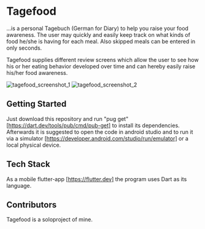 # Tagefood

...is a personal Tagebuch (German for Diary)  to help you raise your food awareness. The user may quickly and easily keep track on what kinds of food he/she is having for each meal. Also skipped meals can be entered in only seconds. 

Tagefood supplies different review screens which allow the user to see how his or her eating behavior developed over time and can hereby easily raise his/her food awareness.

![tagefood_screenshot_1](https://user-images.githubusercontent.com/69305942/105215722-ece76b80-5b51-11eb-87ff-f30819ccacfc.jpg)
![tagefood_screenshot_2](https://user-images.githubusercontent.com/69305942/105215729-ef49c580-5b51-11eb-9500-2bcdd512d11c.jpg)

## Getting Started

Just download this repository and run "pug get" [https://dart.dev/tools/pub/cmd/pub-get] to install its dependencies. Afterwards it is suggested to open the code in android studio and to run it via a simulator [https://developer.android.com/studio/run/emulator] or a local physical device. 

## Tech Stack

As a mobile flutter-app [https://flutter.dev]  the program uses Dart as its language. 

## **Contributors** 

Tagefood is a soloproject of mine. 



